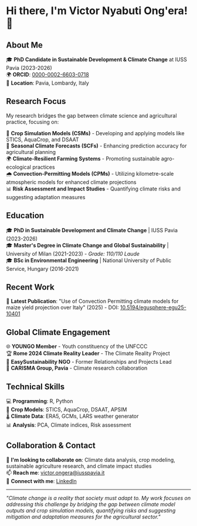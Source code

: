 # Hi there, I'm Victor Nyabuti Ong'era! 👋

## About Me
🎓 **PhD Candidate in Sustainable Development & Climate Change** at IUSS Pavia (2023-2026)  
🌍 **ORCID**: [0000-0002-6603-0718](https://orcid.org/0000-0002-6603-0718)  
📍 **Location**: Pavia, Lombardy, Italy

## Research Focus
My research bridges the gap between climate science and agricultural practice, focusing on:

🌾 **Crop Simulation Models (CSMs)** - Developing and applying models like STICS, AquaCrop, and DSAAT  
📅 **Seasonal Climate Forecasts (SCFs)** - Enhancing prediction accuracy for agricultural planning  
🌍 **Climate-Resilient Farming Systems** - Promoting sustainable agro-ecological practices  
🌧️ **Convection-Permitting Models (CPMs)** - Utilizing kilometre-scale atmospheric models for enhanced climate projections  
📊 **Risk Assessment and Impact Studies** - Quantifying climate risks and suggesting adaptation measures

## Education
🎓 **PhD in Sustainable Development and Climate Change** | IUSS Pavia (2023-2026)  
🎓 **Master's Degree in Climate Change and Global Sustainability** | University of Milan (2021-2023) - *Grade: 110/110 Laude*  
🎓 **BSc in Environmental Engineering** | National University of Public Service, Hungary (2016-2021)

## Recent Work
📑 **Latest Publication**: "Use of Convection Permitting climate models for maize yield projection over Italy" (2025) - DOI: [10.5194/egusphere-egu25-10401](https://doi.org/10.5194/bb55dd35)

## Global Climate Engagement
🌐 **YOUNGO Member** - Youth constituency of the UNFCCC  
🏆 **Rome 2024 Climate Reality Leader** - The Climate Reality Project  
🌱 **EasySustainability NGO** - Former Relationships and Projects Lead  
🔬 **CARISMA Group, Pavia** - Climate research collaboration

## Technical Skills
💻 **Programming**: R, Python  
🌾 **Crop Models**: STICS, AquaCrop, DSAAT, APSIM  
🌡️ **Climate Data**: ERA5, GCMs, LARS weather generator  
📊 **Analysis**: PCA, Climate indices, Risk assessment

## Collaboration & Contact
💞️ **I'm looking to collaborate on**: Climate data analysis, crop modeling, sustainable agriculture research, and climate impact studies  
📫 **Reach me**: [victor.ongera@iusspavia.it](mailto:victor.ongera@iusspavia.it)  
💼 **Connect with me**: [LinkedIn](https://www.linkedin.com/in/victor-nyabuti-ongera-156394114/)

---
*"Climate change is a reality that society must adapt to. My work focuses on addressing this challenge by bridging the gap between climate model outputs and crop simulation models, quantifying risks and suggesting mitigation and adaptation measures for the agricultural sector."*
